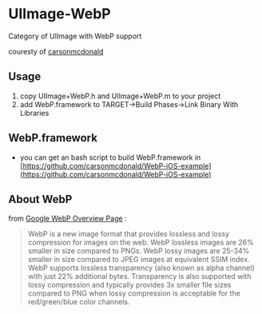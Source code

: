 UIImage-WebP
============

Category of UIImage with WebP support 

couresty of [carsonmcdonald](https://github.com/carsonmcdonald)


Usage
-----

1. copy UIImage+WebP.h and UIImage+WebP.m to your project
2. add WebP.framework to TARGET->Build Phases->Link Binary With Libraries 


WebP.framework
--------------
* you can get an bash script to build WebP.framework in [https://github.com/carsonmcdonald/WebP-iOS-example](https://github.com/carsonmcdonald/WebP-iOS-example)  



About WebP
----------
from [Google WebP Overview Page](https://developers.google.com/speed/webp/) : 

>WebP is a new image format that provides lossless and lossy compression for images on the web. WebP lossless images are 26% smaller in size compared to PNGs. WebP lossy images are 25-34% smaller in size compared to JPEG images at equivalent SSIM index. WebP supports lossless transparency (also known as alpha channel) with just 22% additional bytes. Transparency is also supported with lossy compression and typically provides 3x smaller file sizes compared to PNG when lossy compression is acceptable for the red/green/blue color channels. 


